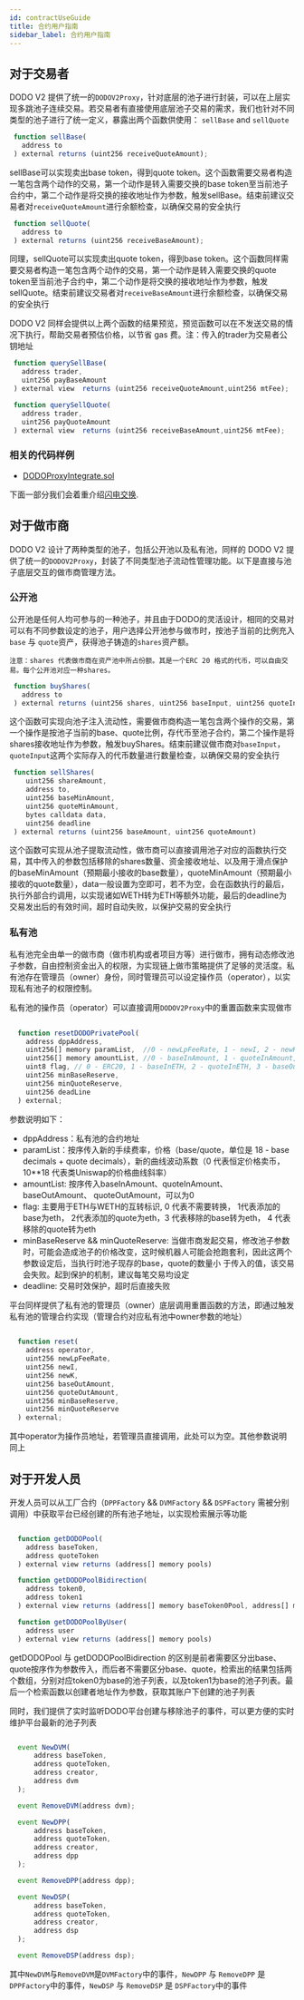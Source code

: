 ```yaml
---
id: contractUseGuide
title: 合约用户指南
sidebar_label: 合约用户指南
---
```


## 对于交易者

DODO V2 提供了统一的`DODOV2Proxy`，针对底层的池子进行封装，可以在上层实现多跳池子连续交易。若交易者有直接使用底层池子交易的需求，我们也针对不同类型的池子进行了统一定义，暴露出两个函数供使用： `sellBase` and `sellQuote`

```javascript
 function sellBase(
   address to
 ) external returns (uint256 receiveQuoteAmount);
```

sellBase可以实现卖出base token，得到quote token。这个函数需要交易者构造一笔包含两个动作的交易，第一个动作是转入需要交换的base token至当前池子合约中，第二个动作是将交换的接收地址作为参数，触发sellBase。结束前建议交易者对`receiveQuoteAmount`进行余额检查，以确保交易的安全执行

```javascript
 function sellQuote(
   address to
 ) external returns (uint256 receiveBaseAmount);
```

同理，sellQuote可以实现卖出quote token，得到base token。这个函数同样需要交易者构造一笔包含两个动作的交易，第一个动作是转入需要交换的quote token至当前池子合约中，第二个动作是将交换的接收地址作为参数，触发sellQuote。结束前建议交易者对`receiveBaseAmount`进行余额检查，以确保交易的安全执行

DODO V2 同样会提供以上两个函数的结果预览，预览函数可以在不发送交易的情况下执行，帮助交易者预估价格，以节省 gas 费。注：传入的trader为交易者公钥地址

```javascript
 function querySellBase(
   address trader, 
   uint256 payBaseAmount
 ) external view  returns (uint256 receiveQuoteAmount,uint256 mtFee);

 function querySellQuote(
   address trader, 
   uint256 payQuoteAmount
 ) external view  returns (uint256 receiveBaseAmount,uint256 mtFee);
```

### 相关的代码样例

- [DODOProxyIntegrate.sol](https://github.com/DODOEX/dodo-example/blob/main/contracts/DODOProxyIntegrate.sol)


下面一部分我们会着重介绍[闪电交换](./flashSwap).

## 对于做市商

DODO V2 设计了两种类型的池子，包括公开池以及私有池，同样的 DODO V2 提供了统一的`DODOV2Proxy`，封装了不同类型池子流动性管理功能。以下是直接与池子底层交互的做市商管理方法。

### 公开池

公开池是任何人均可参与的一种池子，并且由于DODO的灵活设计，相同的交易对可以有不同参数设定的池子，用户选择公开池参与做市时，按池子当前的比例充入`base` 与 `quote`资产，获得池子铸造的`shares`资产额。

`
注意：shares 代表做市商在资产池中所占份额。其是一个ERC 20 格式的代币，可以自由交易。每个公开池对应一种shares。
`

```javascript
 function buyShares(
   address to
 ) external returns (uint256 shares, uint256 baseInput, uint256 quoteInput)
```

这个函数可实现向池子注入流动性，需要做市商构造一笔包含两个操作的交易，第一个操作是按池子当前的base、quote比例，存代币至池子合约，第二个操作是将shares接收地址作为参数，触发buyShares。结束前建议做市商对`baseInput`，`quoteInput`这两个实际存入的代币数量进行数量检查，以确保交易的安全执行


```javascript
 function sellShares(
    uint256 shareAmount,
    address to,
    uint256 baseMinAmount,
    uint256 quoteMinAmount,
    bytes calldata data,
    uint256 deadline
 ) external returns (uint256 baseAmount, uint256 quoteAmount)
```

这个函数可实现从池子提取流动性，做市商可以直接调用池子对应的函数执行交易，其中传入的参数包括移除的shares数量、资金接收地址、以及用于滑点保护的baseMinAmount（预期最小接收的base数量），quoteMinAmount（预期最小接收的quote数量），data一般设置为空即可，若不为空，会在函数执行的最后，执行外部合约调用，以实现诸如WETH转为ETH等额外功能，最后的deadline为交易发出后的有效时间，超时自动失败，以保护交易的安全执行


### 私有池


私有池完全由单一的做市商（做市机构或者项目方等）进行做市，拥有动态修改池子参数，自由控制资金出入的权限，为实现链上做市策略提供了足够的灵活度。私有池存在管理员（owner）身份，同时管理员可以设定操作员（operator），以实现私有池子的权限控制。

私有池的操作员（operator）可以直接调用`DODOV2Proxy`中的重置函数来实现做市

```javascript
  
  function resetDODOPrivatePool(
    address dppAddress,
    uint256[] memory paramList,  //0 - newLpFeeRate, 1 - newI, 2 - newK
    uint256[] memory amountList, //0 - baseInAmount, 1 - quoteInAmount, 2 - baseOutAmount, 3- quoteOutAmount
    uint8 flag, // 0 - ERC20, 1 - baseInETH, 2 - quoteInETH, 3 - baseOutETH, 4 - quoteOutETH
    uint256 minBaseReserve,
    uint256 minQuoteReserve,
    uint256 deadLine
  ) external;
```

参数说明如下：

- dppAddress：私有池的合约地址
- paramList：按序传⼊新的手续费率，价格（base/quote，单位是 18 - base decimals + quote decimals），新的曲线波动系数（0 代表恒定价格卖币，10**18 代表类Uniswap的价格曲线斜率）
- amountList: 按序传⼊baseInAmount、quoteInAmount、baseOutAmount、 quoteOutAmount，可以为0
- flag: 主要⽤于ETH与WETH的互转标识, 0 代表不需要转换， 1代表添加的base为eth， 2代表添加的quote为eth，3 代表移除的base转为eth， 4 代表移除的quote转为eth
- minBaseReserve && minQuoteReserve: 当做市商发起交易，修改池⼦参数时，可能会造成池⼦的价格改变，这时候机器⼈可能会抢跑套利，因此这两个参数设定后，当执⾏时池⼦现存的base，quote的数量⼩ 于传⼊的值，该交易会失败。起到保护的机制，建议每笔交易均设定
- deadline: 交易时效保护，超时后直接失败

平台同样提供了私有池的管理员（owner）底层调用重置函数的方法，即通过触发私有池的管理合约实现（管理合约对应私有池中owner参数的地址）

```javascript
    
  function reset(
    address operator,
    uint256 newLpFeeRate,
    uint256 newI,
    uint256 newK,
    uint256 baseOutAmount,
    uint256 quoteOutAmount,
    uint256 minBaseReserve,
    uint256 minQuoteReserve
  ) external; 
```
其中operator为操作员地址，若管理员直接调用，此处可以为空。其他参数说明同上


## 对于开发人员

开发人员可以从工厂合约（`DPPFactory` && `DVMFactory` && `DSPFactory` 需被分别调用）中获取平台已经创建的所有池子地址，以实现检索展示等功能

```javascript

  function getDODOPool(
    address baseToken,
    address quoteToken
  ) external view returns (address[] memory pools)

  function getDODOPoolBidirection(
    address token0,
    address token1
  ) external view returns (address[] memory baseToken0Pool, address[] memory baseToken1Pool)

  function getDODOPoolByUser(
    address user
  ) external view returns (address[] memory pools)

```

getDODOPool 与 getDODOPoolBidirection 的区别是前者需要区分出base、quote按序作为参数传入，而后者不需要区分base、quote，检索出的结果包括两个数组，分别对应token0为base的池子列表，以及token1为base的池子列表。最后一个检索函数以创建者地址作为参数，获取其账户下创建的池子列表


同时，我们提供了实时监听DODO平台创建与移除池子的事件，可以更方便的实时维护平台最新的池子列表

```javascript

  event NewDVM(
      address baseToken,
      address quoteToken,
      address creator,
      address dvm
  );

  event RemoveDVM(address dvm);

  event NewDPP(
      address baseToken,
      address quoteToken,
      address creator,
      address dpp
  );

  event RemoveDPP(address dpp);

  event NewDSP(
      address baseToken,
      address quoteToken,
      address creator,
      address dsp
  );

  event RemoveDSP(address dsp);
```

其中`NewDVM`与`RemoveDVM`是`DVMFactory`中的事件，`NewDPP` 与 `RemoveDPP` 是 `DPPFactory`中的事件，`NewDSP` 与 `RemoveDSP` 是 `DSPFactory`中的事件
